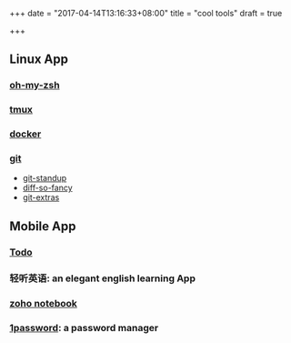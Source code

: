 +++
date = "2017-04-14T13:16:33+08:00"
title = "cool tools"
draft = true

+++
## Linux App
### [oh-my-zsh](https://github.com/robbyrussell/oh-my-zsh)
### [tmux](https://github.com/tmux/tmux)
### [docker](https://www.docker.com)
### [git](https://github.com/git/git)
  * [git-standup](https://github.com/kamranahmedse/git-standup)
  * [diff-so-fancy](https://github.com/so-fancy/diff-so-fancy)
  * [git-extras](https://github.com/tj/git-extras)

## Mobile App
### [Todo](https://todo.microsoft.com/)
### 轻听英语: an elegant english learning App
### [zoho notebook](https://www.zoho.com/notebook/)
### [1password](https://www.1password.com): a password manager
